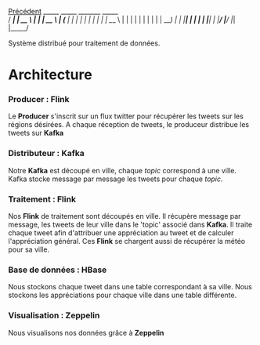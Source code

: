[Précédent](README.md)
      _____     _____     _______    _____  
     / ____|   |  __  \  |__   __|  |  __ \ 
    | (___     | |  | |     | |     | |  | |
     \___ \    | |  | |     | |     | |  | |
     ____) |   | |__| |     | |     | |__| |
    |_____/    |______/     |_|     |_____/ 

Système distribué pour traitement de données.

# Architecture

### Producer : Flink

Le **Producer** s'inscrit sur un flux twitter pour récupérer les tweets sur les régions désirées. A chaque réception de tweets, le produceur distribue les tweets sur **Kafka**

### Distributeur : Kafka

Notre **Kafka** est découpé en ville, chaque *topic* correspond à une ville. Kafka stocke message par message les tweets pour chaque *topic*. 

### Traitement : Flink

Nos **Flink** de traitement sont découpés en ville. Il récupère message par message, les tweets de leur ville dans le 'topic' 
associé dans **Kafka**. Il traite chaque tweet afin d'attribuer une appréciation au tweet et de calculer l'appréciation général. Ces **Flink** se chargent aussi de récupérer la météo pour sa ville. 

### Base de données : HBase

Nous stockons chaque tweet dans une table correspondant à sa ville. 
Nous stockons les appréciations pour chaque ville dans une table différente. 

### Visualisation : Zeppelin

Nous visualisons nos données grâce à **Zeppelin**